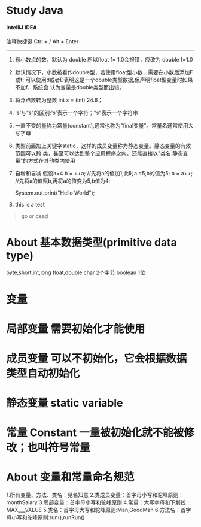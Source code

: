 # Study Java
#### **IntelliJ IDEA**
 注释快捷键
  Ctrl + /
  Alt + Enter
___
1. 有小数点的数，默认为 double 所以float f= 1.0会报错，应改为 double f=1.0

2. 默认情况下，小数被看作double型，若使用float型小数，需要在小数后添加F或f;
  可以使用d或者D表明这是一个double类型数据,但声明float型变量时如果不加f，系统会
  认为变量是double类型而出错。

3. 将浮点数转为整数 int x = (int) 24.6；

4. 's'与"s"的区别:'s'表示一个字符；"s"表示一个字符串

5. 一直不变的量称为常量(constant),通常也称为"final变量"。常量名通常使用大写字母

6. 类型前面加上关键字static，这样的成员变量称为静态变量。静态变量的有效范围可以跨
类，甚至可以达到整个应用程序之内。还能直接以"类名.静态变量"的方式在其他类内使用

7. 自增和自减
    假设a=4
    b = ++a; //先将a的值加1,此时a =5,b的值为5;
    b = a++; //先将a的值赋b,再将a的值变为5,b值为4;

    System.out.print("Hello World");

1. this is a test
> go or dead

# About 基本数据类型(primitive data type)
byte,short,int,long
float,double
char 2个字节
boolean 1位

# 变量
# 局部变量 需要初始化才能使用
# 成员变量 可以不初始化，它会根据数据类型自动初始化
# 静态变量 static variable

# 常量 Constant 一量被初始化就不能被修改；也叫符号常量

# About 变量和常量命名规范
1.所有变量、方法、类名：见名知意
2.类成员变量：首字母小写和驼峰原则：monthSalary
3.局部变量：首字母小写和驼峰原则
4.常量：大写字母和下划线：MAX___VALUE
5.类名：首字母大写和驼峰原则:Man,GoodMan
6.方法名：首字母小写和驼峰原则:run(),runRun()


